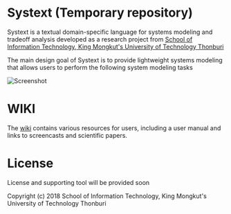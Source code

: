 # Systext (Temporary repository)

Systext is a textual domain-specific language for systems modeling and tradeoff analysis developed as a research project from [School of Information Technology, King Mongkut's University of Technology Thonburi](https://www.sit.kmutt.ac.th/en/)

The main design goal of Systext is to provide lightweight systems modeling that allows users to perform the following system modeling tasks

![Screenshot](images/screenshot1.jpg?raw=true "Screenshot")

# WIKI

The [wiki](https://github.com/vorachet/Systext/wiki) contains various resources for users, including a user manual and links to screencasts and scientific papers.

# License

License and supporting tool will be provided soon

Copyright (c) 2018 School of Information Technology, King Mongkut's University of Technology Thonburi